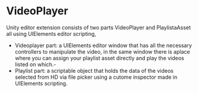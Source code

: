 # VideoPlayer 
Unity editor extension consists of two parts VideoPlayer and PlaylistaAsset all using UIElements editor scripting,
- Videoplayer part:
  a UIElements editor window that has all the necessary controllers to manipulate the video,
  in the same window there is aplace where you can assign your playlist asset directly and play the videos listed on which.-
- Playlist part: 
  a scriptable object that holds the data of the videos selected from HD via file picker using a cutome inspector made in UIElements scripting.
